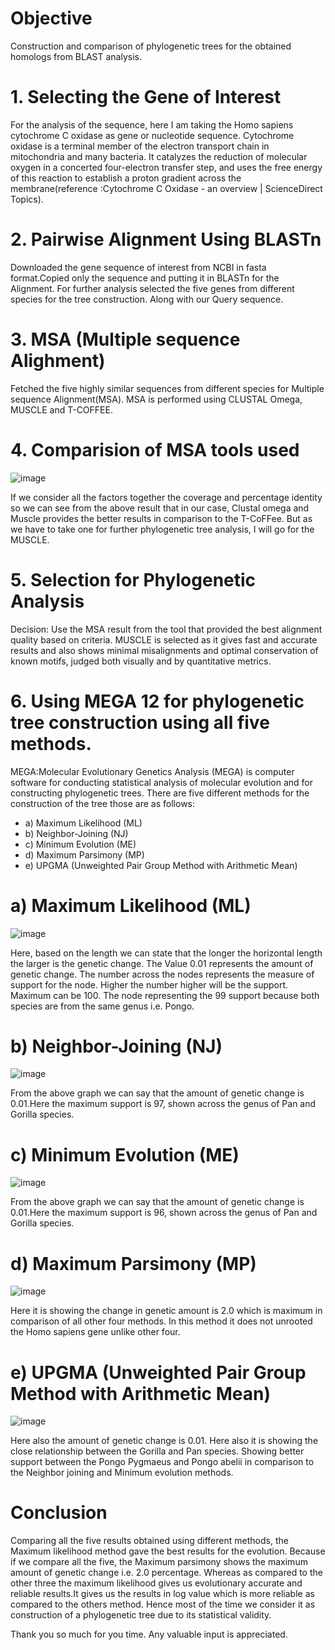 

# Objective
Construction and comparison of phylogenetic trees for the obtained homologs from BLAST analysis.

# 1. Selecting the Gene of Interest
For the analysis of the sequence, here I am taking the Homo sapiens cytochrome C oxidase as gene or nucleotide sequence. Cytochrome oxidase is a terminal member of the electron transport chain in mitochondria and many bacteria. It catalyzes the reduction of molecular oxygen in a concerted four-electron transfer step, and uses the free energy of this reaction to establish a proton gradient across the membrane(reference :Cytochrome C Oxidase - an overview | ScienceDirect Topics).

# 2. Pairwise Alignment Using BLASTn
Downloaded the gene sequence of interest from NCBI in fasta format.Copied only the sequence and putting it in BLASTn for the Alignment. For further analysis selected the five genes from different species for the tree construction. Along with our Query sequence.

# 3. MSA (Multiple sequence Alighment)
Fetched the five highly similar sequences from different species for Multiple sequence Alignment(MSA). MSA is performed using CLUSTAL Omega, MUSCLE and T-COFFEE.

# 4. Comparision of MSA tools used
![image](https://github.com/user-attachments/assets/a541dfe7-5187-43a7-bf17-0a2cf1a7ae02)

If we consider all the factors together the coverage and percentage identity so we can see from the above result that in our case, Clustal omega and Muscle provides the better results in comparison to the T-CoFFee. But as we have to take one for further phylogenetic tree analysis, I will go for the MUSCLE.

# 5. Selection for Phylogenetic Analysis
Decision: Use the MSA result from the tool that provided the best alignment quality based on criteria. MUSCLE is selected as it gives fast and accurate results and also shows minimal misalignments and optimal conservation of known motifs, judged both visually and by quantitative metrics.

# 6. Using MEGA 12 for phylogenetic tree construction using all five methods.
MEGA:Molecular Evolutionary Genetics Analysis (MEGA) is computer software for conducting statistical analysis of molecular evolution and for constructing phylogenetic trees. There are five different methods for the construction of the tree those are as follows: 
* a) Maximum Likelihood (ML)
* b) Neighbor-Joining (NJ)
* c) Minimum Evolution (ME)
* d) Maximum Parsimony (MP)
* e) UPGMA (Unweighted Pair Group Method with Arithmetic Mean)

# a) Maximum Likelihood (ML)
![image](https://github.com/user-attachments/assets/dcb472ff-4bc6-4cfb-acf0-91ccd28dc26c)

Here, based on the length we can state that the longer the horizontal length the larger is the genetic change. The Value 0.01 represents the amount of genetic change. The number across the nodes represents the measure of support for the node. Higher the number higher will be the support. Maximum can be 100. The node representing the 99 support because both species are from the same genus i.e. Pongo.

# b) Neighbor-Joining (NJ)
![image](https://github.com/user-attachments/assets/ceae115f-d4b9-4656-aff2-9439e96115d0)

From the above graph we can say that the amount of genetic change is 0.01.Here the maximum support is 97, shown across the genus of Pan and Gorilla species. 

# c) Minimum Evolution (ME)
![image](https://github.com/user-attachments/assets/de145a3c-6eda-4591-b692-405ae5a815f8)

From the above graph we can say that the amount of genetic change is 0.01.Here the maximum support is 96, shown across the genus of Pan and Gorilla species. 

# d) Maximum Parsimony (MP)
![image](https://github.com/user-attachments/assets/9cd3abf7-612e-4d0e-8b4d-6c495d7c2a49)

Here it is showing the change in genetic amount is 2.0 which is maximum in comparison of all other four methods. In this method it does not unrooted the Homo sapiens gene unlike other four.

#  e) UPGMA (Unweighted Pair Group Method with Arithmetic Mean)
![image](https://github.com/user-attachments/assets/867256f8-3d22-44a8-a597-60344a5e6eba)

Here also the amount of genetic change is 0.01. Here also it is showing the close relationship between the Gorilla and Pan species. Showing better support between the Pongo Pygmaeus and Pongo abelii in comparison to the Neighbor joining and Minimum evolution methods.

# Conclusion
Comparing all the five results obtained using different methods, the Maximum likelihood method gave the best results for the evolution. Because if we compare all the five, the Maximum parsimony shows the maximum amount of genetic change i.e. 2.0 percentage. Whereas as compared to the other three the maximum likelihood gives us evolutionary accurate and reliable results.It gives us the results in log value which is more reliable as compared to the others method. Hence most of the time we consider it as construction of a phylogenetic tree due to its statistical validity.

Thank you so much for you time.
Any valuable input is appreciated.
